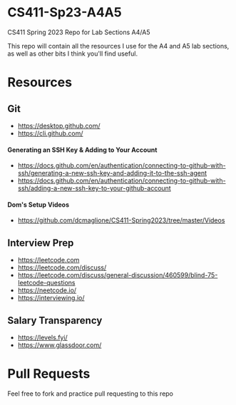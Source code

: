 # CS411-Sp23-A4A5

CS411 Spring 2023 Repo for Lab Sections A4/A5

This repo will contain all the resources I use for the A4 and A5 lab sections, as well as other bits I think you'll find useful.

# Resources

## Git

- https://desktop.github.com/
- https://cli.github.com/

#### Generating an SSH Key & Adding to Your Account

- https://docs.github.com/en/authentication/connecting-to-github-with-ssh/generating-a-new-ssh-key-and-adding-it-to-the-ssh-agent
- https://docs.github.com/en/authentication/connecting-to-github-with-ssh/adding-a-new-ssh-key-to-your-github-account

#### Dom's Setup Videos

- https://github.com/dcmaglione/CS411-Spring2023/tree/master/Videos

## Interview Prep

- https://leetcode.com
- https://leetcode.com/discuss/
- https://leetcode.com/discuss/general-discussion/460599/blind-75-leetcode-questions
- https://neetcode.io/
- https://interviewing.io/

## Salary Transparency

- https://levels.fyi/
- https://www.glassdoor.com/

# Pull Requests

Feel free to fork and practice pull requesting to this repo
